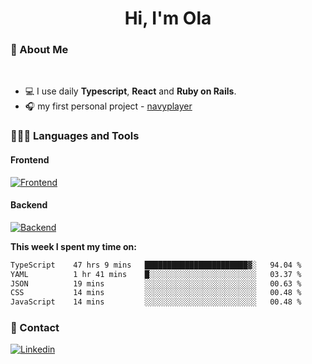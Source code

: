 <h1 align="center">Hi, I'm Ola</h1>

### 💅 About Me

<br/>

- 💻 I use daily **Typescript**, **React** and **Ruby on Rails**.
- 🎧 my first personal project - [navyplayer](https://navyplayer.netlify.app/)

### 👩🏻‍💻 Languages and Tools

#### Frontend

[![Frontend](https://skillicons.dev/icons?i=react,nextjs,ts,js,html,css,scss,tailwind)](https://skillicons.dev)

#### Backend
[![Backend](https://skillicons.dev/icons?i=nodejs,express,nestjs,rails,graphql)](https://skillicons.dev)

**This week I spent my time on:**

<!--START_SECTION:waka-->

```txt
TypeScript    47 hrs 9 mins   ███████████████████████▓░   94.04 %
YAML          1 hr 41 mins    █░░░░░░░░░░░░░░░░░░░░░░░░   03.37 %
JSON          19 mins         ░░░░░░░░░░░░░░░░░░░░░░░░░   00.63 %
CSS           14 mins         ░░░░░░░░░░░░░░░░░░░░░░░░░   00.48 %
JavaScript    14 mins         ░░░░░░░░░░░░░░░░░░░░░░░░░   00.48 %
```

<!--END_SECTION:waka-->

### 📨 Contact
  
[![Linkedin](https://skillicons.dev/icons?i=linkedin)](https://linkedin.com/in/aleksandra-kamińska)
